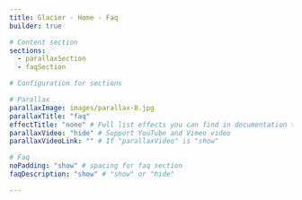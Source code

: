 ```yaml
---
title: Glacier - Home - Faq
builder: true

# Content section
sections:
  - parallaxSection
  - faqSection

# Configuration for sections

# Parallax
parallaxImage: images/parallax-8.jpg
parallaxTitle: "faq"
effectTitle: "none" # Full list effects you can find in documentation theme
parallaxVideo: "hide" # Support YouTube and Vimeo video 
parallaxVideoLink: "" # If "parallaxVideo" is "show"

# Faq
noPadding: "show" # spacing for faq section
faqDescription: "show" # "show" or "hide"

---
```


